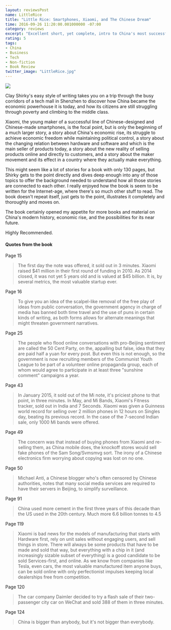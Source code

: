 ```yaml
---
layout: reviewsPost
name: LittleRice
title: "Little Rice: Smartphones, Xiaomi, and The Chinese Dream"
time: 2016-09-26 11:20:00.001000000 -07:00
category: reviews
excerpt: "Excellent short, yet complete, intro to China's most successful new startup"
rating: 5
tags:
- China
- Business
- Tech
- Non-fiction
- Book Review
twitter_image: "LittleRice.jpg"
---
```

<img class="imageOnRight" src="{{ site.imgFolder_reviews }}{{ page.name }}/LittleRice.jpg">

<div class="stars" title="{{ page.rating }} Stars" data-percent="{{ page.rating }}"></div>

Clay Shirky's easy style of writing takes you on a trip through the busy corridors of a tech mall in Shenzhen to discover how China became the economic powerhouse it is today, and how its citizens are still struggling through poverty and climbing to the middle class.

Xiaomi, the young maker of a successful line of Chinese-designed and Chinese-made smartphones, is the focal point, but is only the beginning of a much larger story, a story about China's economic rise, its struggle to achieve economic freedom while maintaining political control, a story about the changing relation between hardware and software and which is the main seller of products today, a story about the new reality of selling products online and directly to customers, and a story about the maker movement and its effect in a country where they actually make everything.

This might seem like a lot of stories for a book with only 130 pages, but Shirky gets to the point directly and dives deep enough into any of those topics to offer the background needed to understand how all those stories are connected to each other. I really enjoyed how the book is seem to be written for the Internet-age, where there's so much other stuff to read. The book doesn't repeat itself, just gets to the point, illustrates it completely and thoroughly and moves on.

The book certainly opened my appetite for more books and material on China's modern history, economic rise, and the possibilities for its near future.

Highly Recommended. 

#### Quotes from the book  
Page 15
> The first day the note was offered, it sold out in 3 minutes. Xiaomi raised $41 million in their first round of funding in 2010. As 2014 closed, it was not yet 5 years old and is valued at $45 billion. It is, by several metrics, the most valuable startup ever.

Page 16
> To give you an idea of the scalpel-like removal of the free play of ideas from public conversation, the government agency in charge of media has banned both time travel and the use of puns in certain kinds of writing, as both forms allows for alternate meanings that might threaten government narratives.

Page 25
> The people who flood online conversations with pro-Beijing sentiment are called the 50 Cent Party, on the, appalling but false, idea that they are paid half a yuan for every post. But even this is not enough, so the government is now recruiting members of the Communist Youth League to be part of a volunteer online propaganda group, each of whom would agree to participate in at least three "sunshine comment" campaigns a year.

Page 43
> In January 2015, it sold out of the Mi note, it's priciest phone to that point, in three minutes. In May, and Mi Bands, Xiaomi's Fitness tracker, sold out in India and 7 Seconds. Xiaomi was given a Guinness world record for selling over 2 million phones in 12 hours on Singles day, beating its previous record. In the case of the 7-second Indian sale, only 1000 Mi bands were offered.

Page 49
> The concern was that instead of buying phones from Xiaomi and re-selling them, as China mobile does, the knockoff stores would sell fake phones of the Sam Song/Svmsmvg sort. The irony of a Chinese electronics firm worrying about copying was lost on no one.

Page 50
> Michael Anti, a Chinese blogger who's often censored by Chinese authorities, notes that many social media services are required to have their servers in Beijing, to simplify surveillance.

Page 91
> China used more cement in the first three years of this decade than the US used in the 20th century. Much more 6.6 billion tonnes to 4.5

Page 119
> Xiaomi is bad news for the models of manufacturing that starts with Hardware first, rely on unit sales without engaging users, and sell things in store. There will always be some products that have to be made and sold that way, but everything with a chip in it (and increasingly sizable subset of everything) is a good candidate to be sold Services-first, and online. As we know from companies like Tesla, even cars, the most valuable manufactured item anyone buys, can be sold online with only perfectionist impulses keeping local dealerships free from competition.

Page 120
> The car company Daimler decided to try a flash sale of their two-passenger city car on WeChat and sold 388 of them in three minutes.

Page 124
> China is bigger than anybody, but it's not bigger than everybody.
